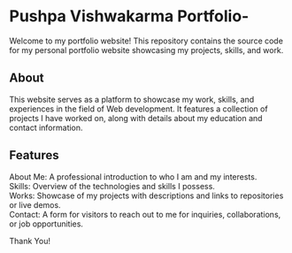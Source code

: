 # Pushpa Vishwakarma Portfolio-
Welcome to my portfolio website! This repository contains the source code for my personal portfolio website showcasing my projects, skills, and work.

About
---------------------------------------------------------------------------------------------------------------------------------------
This website serves as a platform to showcase my work, skills, and experiences in the field of Web development. It features a collection 
of projects I have worked on, along with details about my education and contact information.

Features
----------------------------------------------------------------------------------------------------------------------------------------
About Me: A professional introduction to who I am and my interests.<br>
Skills: Overview of the technologies and skills I possess.<br>
Works: Showcase of my projects with descriptions and links to repositories or live demos.<br>
Contact: A form for visitors to reach out to me for inquiries, collaborations, or job opportunities.<br>

Thank You!
